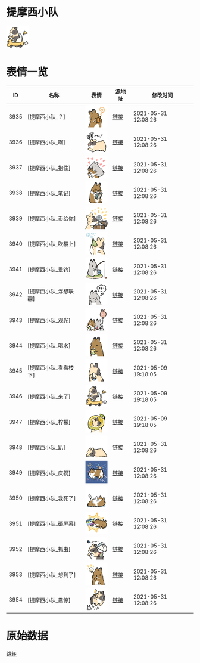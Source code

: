# 提摩西小队

<img src="./cover.png" height="60" alt="cover" />

# 表情一览

|ID|名称|表情|源地址|修改时间|
|----|----|----|----|----|
|3935|[提摩西小队_？]|<img src="./pic/003935_%5B提摩西小队_？%5D.png" height="60" alt="？"/>|[链接](http://i0.hdslb.com/bfs/emote/7c6117f5c76f289627b540b278960efc67c1494b.png)|2021-05-31 12:08:26|
|3936|[提摩西小队_啊]|<img src="./pic/003936_%5B提摩西小队_啊%5D.png" height="60" alt="啊"/>|[链接](http://i0.hdslb.com/bfs/emote/f5bd56328c6ac937183f4337bfd1d037ded19e58.png)|2021-05-31 12:08:26|
|3937|[提摩西小队_抱住]|<img src="./pic/003937_%5B提摩西小队_抱住%5D.png" height="60" alt="抱住"/>|[链接](http://i0.hdslb.com/bfs/emote/437a166d848d0068500f5f7d0914d55653a7d7db.png)|2021-05-31 12:08:26|
|3938|[提摩西小队_笔记]|<img src="./pic/003938_%5B提摩西小队_笔记%5D.png" height="60" alt="笔记"/>|[链接](http://i0.hdslb.com/bfs/emote/ffdcc2d403253c3e05db6797adad6921039e381e.png)|2021-05-31 12:08:26|
|3939|[提摩西小队_币给你]|<img src="./pic/003939_%5B提摩西小队_币给你%5D.png" height="60" alt="币给你"/>|[链接](http://i0.hdslb.com/bfs/emote/48f77d979a15f9e659638a3a6b877bf26f701757.png)|2021-05-31 12:08:26|
|3940|[提摩西小队_吹楼上]|<img src="./pic/003940_%5B提摩西小队_吹楼上%5D.png" height="60" alt="吹楼上"/>|[链接](http://i0.hdslb.com/bfs/emote/b4368f2f485b094197d767198a22e1f2891c0608.png)|2021-05-31 12:08:26|
|3941|[提摩西小队_垂钓]|<img src="./pic/003941_%5B提摩西小队_垂钓%5D.png" height="60" alt="垂钓"/>|[链接](http://i0.hdslb.com/bfs/emote/2c11dccb246dbefe7b66048668ad02f486a19e97.png)|2021-05-31 12:08:26|
|3942|[提摩西小队_浮想联翩]|<img src="./pic/003942_%5B提摩西小队_浮想联翩%5D.png" height="60" alt="浮想联翩"/>|[链接](http://i0.hdslb.com/bfs/emote/b53db92ba87b771ae35d27074d0606ce2689a7fc.png)|2021-05-31 12:08:26|
|3943|[提摩西小队_观光]|<img src="./pic/003943_%5B提摩西小队_观光%5D.png" height="60" alt="观光"/>|[链接](http://i0.hdslb.com/bfs/emote/14591f8c85de6bbe7324d26843abf800ebc162c8.png)|2021-05-31 12:08:26|
|3944|[提摩西小队_喝水]|<img src="./pic/003944_%5B提摩西小队_喝水%5D.png" height="60" alt="喝水"/>|[链接](http://i0.hdslb.com/bfs/emote/d15127e7ff79d16edd88b1906065f5d65760d696.png)|2021-05-31 12:08:26|
|3945|[提摩西小队_看看楼下]|<img src="./pic/003945_%5B提摩西小队_看看楼下%5D.png" height="60" alt="看看楼下"/>|[链接](http://i0.hdslb.com/bfs/emote/6bc34a04ab3908764ec80f6fdc00c9cb641f2d83.png)|2021-05-09 19:18:05|
|3946|[提摩西小队_来了]|<img src="./pic/003946_%5B提摩西小队_来了%5D.png" height="60" alt="来了"/>|[链接](http://i0.hdslb.com/bfs/emote/d4c79f9c1f500800eb4e714a3748201e7f625a94.png)|2021-05-09 19:18:05|
|3947|[提摩西小队_柠檬]|<img src="./pic/003947_%5B提摩西小队_柠檬%5D.png" height="60" alt="柠檬"/>|[链接](http://i0.hdslb.com/bfs/emote/e91d8452ae060475403cbaccd8e9aff4892a2f43.png)|2021-05-09 19:18:05|
|3948|[提摩西小队_趴]|<img src="./pic/003948_%5B提摩西小队_趴%5D.png" height="60" alt="趴"/>|[链接](http://i0.hdslb.com/bfs/emote/5b1cf90380540ef52e87d91e0b4b70f638db9acd.png)|2021-05-31 12:08:26|
|3949|[提摩西小队_庆祝]|<img src="./pic/003949_%5B提摩西小队_庆祝%5D.png" height="60" alt="庆祝"/>|[链接](http://i0.hdslb.com/bfs/emote/639a93d30dd32f6a1d53944a401195d95ba57ebe.png)|2021-05-31 12:08:26|
|3950|[提摩西小队_我死了]|<img src="./pic/003950_%5B提摩西小队_我死了%5D.png" height="60" alt="我死了"/>|[链接](http://i0.hdslb.com/bfs/emote/6880df9dec5f4625a238a47f0af1c4a8f159f45f.png)|2021-05-31 12:08:26|
|3951|[提摩西小队_砸屏幕]|<img src="./pic/003951_%5B提摩西小队_砸屏幕%5D.png" height="60" alt="砸屏幕"/>|[链接](http://i0.hdslb.com/bfs/emote/f167a36a44db99b1ea90ba36eaecadf2f9aa635a.png)|2021-05-31 12:08:26|
|3952|[提摩西小队_抓虫]|<img src="./pic/003952_%5B提摩西小队_抓虫%5D.png" height="60" alt="抓虫"/>|[链接](http://i0.hdslb.com/bfs/emote/e66d8edc96f384cd6429bfbcdfddede2d602593a.png)|2021-05-31 12:08:26|
|3953|[提摩西小队_想到了]|<img src="./pic/003953_%5B提摩西小队_想到了%5D.png" height="60" alt="想到了"/>|[链接](http://i0.hdslb.com/bfs/emote/0bd805b1ed36b4ff6368bb76432f1edf32ba2d2d.png)|2021-05-31 12:08:26|
|3954|[提摩西小队_震惊]|<img src="./pic/003954_%5B提摩西小队_震惊%5D.png" height="60" alt="震惊"/>|[链接](http://i0.hdslb.com/bfs/emote/207de44de93c5a631cb7135c7f40f5c1938d2310.png)|2021-05-31 12:08:26|

# 原始数据

[跳转](./raw.json)


